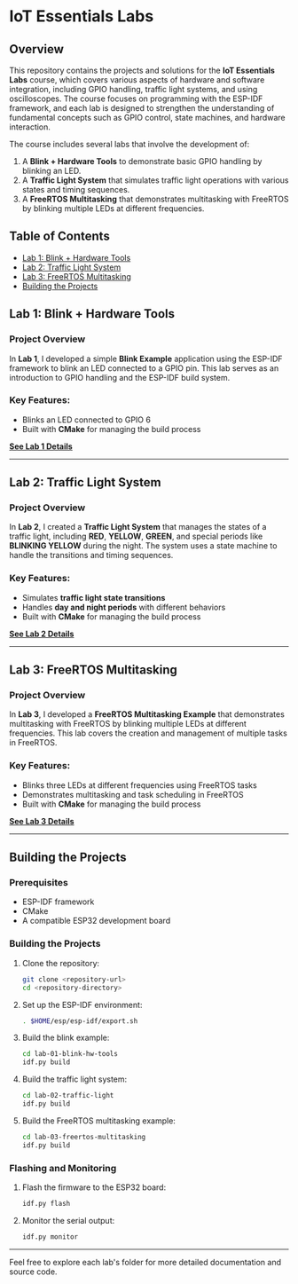 # IoT Essentials Labs

## Overview

This repository contains the projects and solutions for the **IoT Essentials Labs** course, which covers various aspects of hardware and software integration, including GPIO handling, traffic light systems, and using oscilloscopes. The course focuses on programming with the ESP-IDF framework, and each lab is designed to strengthen the understanding of fundamental concepts such as GPIO control, state machines, and hardware interaction.

The course includes several labs that involve the development of:

1. A **Blink + Hardware Tools** to demonstrate basic GPIO handling by blinking an LED.
2. A **Traffic Light System** that simulates traffic light operations with various states and timing sequences.
3. A **FreeRTOS Multitasking** that demonstrates multitasking with FreeRTOS by blinking multiple LEDs at different frequencies.

## Table of Contents

- [Lab 1: Blink + Hardware Tools](#lab-1-blink--hardware-tools)
- [Lab 2: Traffic Light System](#lab-2-traffic-light-system)
- [Lab 3: FreeRTOS Multitasking](#lab-3-freertos-multitasking)
- [Building the Projects](#building-the-projects)

## Lab 1: Blink + Hardware Tools

### Project Overview

In **Lab 1**, I developed a simple **Blink Example** application using the ESP-IDF framework to blink an LED connected to a GPIO pin. This lab serves as an introduction to GPIO handling and the ESP-IDF build system.

### Key Features:

- Blinks an LED connected to GPIO 6
- Built with **CMake** for managing the build process

**[See Lab 1 Details](lab-01-blink-hw-tools/README.md)**

---

## Lab 2: Traffic Light System

### Project Overview

In **Lab 2**, I created a **Traffic Light System** that manages the states of a traffic light, including **RED**, **YELLOW**, **GREEN**, and special periods like **BLINKING YELLOW** during the night. The system uses a state machine to handle the transitions and timing sequences.

### Key Features:

- Simulates **traffic light state transitions**
- Handles **day and night periods** with different behaviors
- Built with **CMake** for managing the build process

**[See Lab 2 Details](lab-02-traffic-light/README.md)**

---

## Lab 3: FreeRTOS Multitasking

### Project Overview

In **Lab 3**, I developed a **FreeRTOS Multitasking Example** that demonstrates multitasking with FreeRTOS by blinking multiple LEDs at different frequencies. This lab covers the creation and management of multiple tasks in FreeRTOS.

### Key Features:

- Blinks three LEDs at different frequencies using FreeRTOS tasks
- Demonstrates multitasking and task scheduling in FreeRTOS
- Built with **CMake** for managing the build process

**[See Lab 3 Details](lab-03-freertos-multitasking/README.md)**

---

## Building the Projects

### Prerequisites

- ESP-IDF framework
- CMake
- A compatible ESP32 development board

### Building the Projects

1. Clone the repository:

   ```sh
   git clone <repository-url>
   cd <repository-directory>
   ```

2. Set up the ESP-IDF environment:

   ```sh
   . $HOME/esp/esp-idf/export.sh
   ```

3. Build the blink example:

   ```sh
   cd lab-01-blink-hw-tools
   idf.py build
   ```

4. Build the traffic light system:

   ```sh
   cd lab-02-traffic-light
   idf.py build
   ```

5. Build the FreeRTOS multitasking example:

   ```sh
   cd lab-03-freertos-multitasking
   idf.py build
   ```

### Flashing and Monitoring

1. Flash the firmware to the ESP32 board:

   ```sh
   idf.py flash
   ```

2. Monitor the serial output:

   ```sh
   idf.py monitor
   ```

---

Feel free to explore each lab's folder for more detailed documentation and source code.
